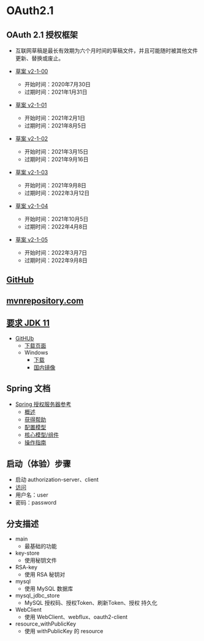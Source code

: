 # OAuth2.1

## OAuth 2.1 授权框架

- 互联网草稿是最长有效期为六个月时间的草稿文件，并且可能随时被其他文件更新、替换或废止。

- [草案 v2-1-00](https://datatracker.ietf.org/doc/html/draft-ietf-oauth-v2-1-00)
    - 开始时间：2020年7月30日
    - 过期时间：2021年1月31日
- [草案 v2-1-01](https://datatracker.ietf.org/doc/html/draft-ietf-oauth-v2-1-01)
    - 开始时间：2021年2月1日
    - 过期时间：2021年8月5日
- [草案 v2-1-02](https://datatracker.ietf.org/doc/html/draft-ietf-oauth-v2-1-02)
    - 开始时间：2021年3月15日
    - 过期时间：2021年9月16日
- [草案 v2-1-03](https://datatracker.ietf.org/doc/html/draft-ietf-oauth-v2-1-03)
    - 开始时间：2021年9月8日
    - 过期时间：2022年3月12日
- [草案 v2-1-04](https://datatracker.ietf.org/doc/html/draft-ietf-oauth-v2-1-04)
    - 开始时间：2021年10月5日
    - 过期时间：2022年4月8日
- [草案 v2-1-05](https://datatracker.ietf.org/doc/html/draft-ietf-oauth-v2-1-05)
    - 开始时间：2022年3月7日
    - 过期时间：2022年9月8日

## [GitHub](https://github.com/spring-projects/spring-authorization-server)

## [mvnrepository.com](https://mvnrepository.com/artifact/org.springframework.security/spring-security-oauth2-authorization-server)

## [要求 JDK 11](https://github.com/spring-projects/spring-authorization-server#prerequisites)

- [GitHUb](https://github.com/alibaba/dragonwell11)
    - [下载页面](https://github.com/alibaba/dragonwell11/wiki/Mirrors-for-download-(%E4%B8%8B%E8%BD%BD%E9%95%9C%E5%83%8F))
    - Windows
        - [下载](https://github.com/alibaba/dragonwell11/releases/download/11.0.15.11.9-GA/Alibaba_Dragonwell_11.0.15.11.9_x64_windows.zip)
        - [国内镜像](https://dragonwell.oss-cn-shanghai.aliyuncs.com/11.0.15.11.9/Alibaba_Dragonwell_11.0.15.11.9_x64_windows.zip)

## Spring 文档

- [Spring 授权服务器参考](https://docs.spring.io/spring-authorization-server/docs/current/reference/html/index.html)
    - [概述](https://docs.spring.io/spring-authorization-server/docs/current/reference/html/overview.html)
    - [获得帮助](https://docs.spring.io/spring-authorization-server/docs/current/reference/html/getting-help.html)
    - [配置模型](https://docs.spring.io/spring-authorization-server/docs/current/reference/html/configuration-model.html)
    - [核心模型/组件](https://docs.spring.io/spring-authorization-server/docs/current/reference/html/core-model-components.html)
    - [操作指南](https://docs.spring.io/spring-authorization-server/docs/current/reference/html/how-to.html)

## 启动（体验）步骤

- 启动 authorization-server、client
- [访问](http://127.0.0.1:1301/oauth2/authorize?client_id=xuxiaowei_client_id&redirect_uri=http://127.0.0.1:1401/code&response_type=code&scope=snsapi_base&state=beff3dfc-bad8-40db-b25f-e5459e3d6ad7)
- 用户名：user
- 密码：password

## 分支描述

- main
    - 最基础的功能
- key-store
    - 使用秘钥文件
- RSA-key
    - 使用 RSA 秘钥对
- mysql
    - 使用 MySQL 数据库
- mysql_jdbc_store
    - MySQL 授权码、授权Token、刷新Token、授权 持久化
- WebClient
    - 使用 WebClient、webflux、oauth2-client
- resource_withPublicKey
    - 使用 withPublicKey 的 resource
